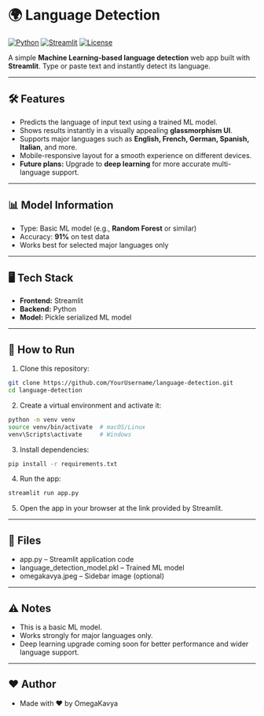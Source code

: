 # 🌍 Language Detection

[![Python](https://img.shields.io/badge/Python-3.11-blue.svg)](https://www.python.org/)
[![Streamlit](https://img.shields.io/badge/Streamlit-1.29-orange.svg)](https://streamlit.io/)
[![License](https://img.shields.io/badge/License-MIT-green.svg)](LICENSE)

A simple **Machine Learning-based language detection** web app built with **Streamlit**. Type or paste text and instantly detect its language.  

---

## 🛠 Features

- Predicts the language of input text using a trained ML model.
- Shows results instantly in a visually appealing **glassmorphism UI**.
- Supports major languages such as **English, French, German, Spanish, Italian**, and more.
- Mobile-responsive layout for a smooth experience on different devices.
- **Future plans:** Upgrade to **deep learning** for more accurate multi-language support.

---

## 📊 Model Information

- Type: Basic ML model (e.g., **Random Forest** or similar)
- Accuracy: **91%** on test data
- Works best for selected major languages only

---

## 🖥 Tech Stack

- **Frontend:** Streamlit  
- **Backend:** Python  
- **Model:** Pickle serialized ML model

---

## 🚀 How to Run

1. Clone this repository:

```bash
git clone https://github.com/YourUsername/language-detection.git
cd language-detection
```

2. Create a virtual environment and activate it:

```bash
python -m venv venv
source venv/bin/activate  # macOS/Linux
venv\Scripts\activate     # Windows
```

3. Install dependencies:

```bash
pip install -r requirements.txt
```

4. Run the app:

```bash
streamlit run app.py
```

5. Open the app in your browser at the link provided by Streamlit.

---
## 📁 Files
- app.py – Streamlit application code
- language_detection_model.pkl – Trained ML model
- omegakavya.jpeg – Sidebar image (optional)

---

 ## ⚠️ Notes
 - This is a basic ML model.
 - Works strongly for major languages only.
 - Deep learning upgrade coming soon for better performance and wider language support.

---

 ## ❤️ Author
 - Made with ❤️ by OmegaKavya
